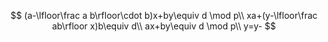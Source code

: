 
$$
(a-\lfloor\frac a b\rfloor\cdot b)x+by\equiv d \mod p\\
xa+(y-\lfloor\frac ab\rfloor x)b\equiv d\\
ax+by\equiv d \mod p\\
y=y-
$$

